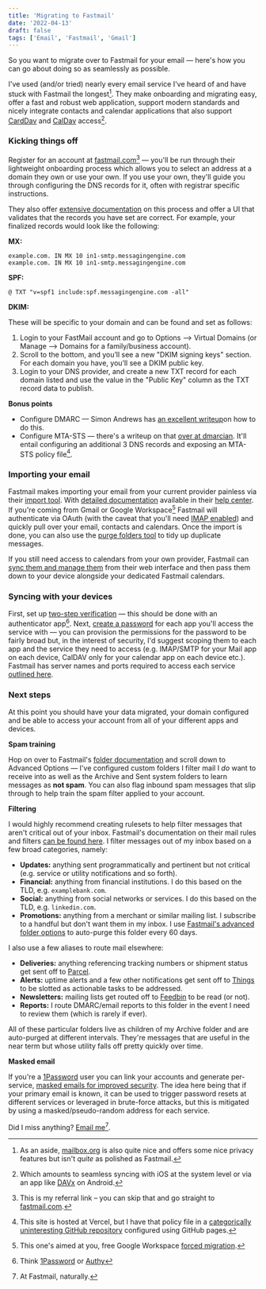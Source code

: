 ```yaml
---
title: 'Migrating to Fastmail'
date: '2022-04-13'
draft: false
tags: ['Email', 'Fastmail', 'Gmail']
---
```


So you want to migrate over to Fastmail for your email — here's how you can go about doing so as seamlessly as possible.<!-- excerpt -->

I've used (and/or tried) nearly every email service I've heard of and have stuck with Fastmail the longest[^1]. They make onboarding and migrating easy, offer a fast and robust web application, support modern standards and nicely integrate contacts and calendar applications that also support [CardDav](https://en.wikipedia.org/wiki/CardDAV) and [CalDav](https://en.wikipedia.org/wiki/CalDAV) access[^2].

### Kicking things off

Register for an account at [fastmail.com](https://ref.fm/u30190984)[^3] — you'll be run through their lightweight onboarding process which allows you to select an address at a domain they own or use your own. If you use your own, they'll guide you through configuring the DNS records for it, often with registrar specific instructions.

They also offer [extensive documentation](https://www.fastmail.com/help/domain_management_custom_dns.html) on this process and offer a UI that validates that the records you have set are correct. For example, your finalized records would look like the following:

**MX:**

```text
example.com. IN MX 10 in1-smtp.messagingengine.com
example.com. IN MX 10 in1-smtp.messagingengine.com
```

**SPF:**

```text
@ TXT "v=spf1 include:spf.messagingengine.com -all"
```

**DKIM:**

These will be specific to your domain and can be found and set as follows:

1. Login to your FastMail account and go to Options –> Virtual Domains (or Manage –> Domains for a family/business account).
2. Scroll to the bottom, and you’ll see a new "DKIM signing keys" section. For each domain you have, you’ll see a DKIM public key.
3. Login to your DNS provider, and create a new TXT record for each domain listed and use the value in the "Public Key" column as the TXT record data to publish.

**Bonus points**

- Configure DMARC — Simon Andrews has [an excellent writeup](https://simonandrews.ca/articles/how-to-set-up-spf-dkim-dmarc#dmarc)on how to do this.
- Configure MTA-STS — there's a writeup on that [over at dmarcian](https://dmarcian.com/mta-sts/). It'll entail configuring an additional 3 DNS records and exposing an MTA-STS policy file[^6].

### Importing your email

Fastmail makes importing your email from your current provider painless via their [import tool](https://www.fastmail.com/go/settings/setup). With [detailed documentation](https://www.fastmail.help/hc/en-us/articles/360058753594-Import-your-mail) available in their [help center](https://www.fastmail.help/hc). If you're coming from Gmail or Google Workspace[^4] Fastmail will authenticate via OAuth (with the caveat that you'll need [IMAP enabled](https://support.google.com/mail/answer/7126229?hl=en)) and quickly pull over your email, contacts and calendars. Once the import is done, you can also use the [purge folders tool](http://fastmail.com/go/cleanfolders) to tidy up duplicate messages.

If you still need access to calendars from your own provider, Fastmail can [sync them and manage them](https://www.fastmail.help/hc/en-us/articles/360058752754-How-to-synchronize-a-calendar) from their web interface and then pass them down to your device alongside your dedicated Fastmail calendars.

### Syncing with your devices

First, set up [two-step verification](https://www.fastmail.help/hc/en-us/articles/360058752374-Using-two-step-verification-2FA-) — this should be done with an authenticator app[^5]. Next, [create a password](https://www.fastmail.help/hc/en-us/articles/360058752854-App-passwords) for each app you'll access the service with — you can provision the permissions for the password to be fairly broad but, in the interest of security, I'd suggest scoping them to each app and the service they need to access (e.g. IMAP/SMTP for your Mail app on each device, CalDAV only for your calendar app on each device etc.). Fastmail has server names and ports required to access each service [outlined here](https://www.fastmail.help/hc/en-us/articles/1500000278342-Server-names-and-ports).

### Next steps

At this point you should have your data migrated, your domain configured and be able to access your account from all of your different apps and devices.

**Spam training**

Hop on over to Fastmail's [folder documentation](https://www.fastmail.help/hc/en-us/articles/1500000280301-Setting-up-and-using-folders) and scroll down to Advanced Options — I've configured custom folders I filter mail I _do_ want to receive into as well as the Archive and Sent system folders to learn messages as **not spam**. You can also flag inbound spam messages that slip through to help train the spam filter applied to your account.

**Filtering**

I would highly recommend creating rulesets to help filter messages that aren't critical out of your inbox. Fastmail's documentation on their mail rules and filters [can be found here](https://www.fastmail.help/hc/en-us/articles/1500000278122-Organizing-your-inbox#rules). I filter messages out of my inbox based on a few broad categories, namely:

- **Updates:** anything sent programmatically and pertinent but not critical (e.g. service or utility notifications and so forth).
- **Financial:** anything from financial institutions. I do this based on the TLD, e.g. `examplebank.com`.
- **Social:** anything from social networks or services. I do this based on the TLD, e.g. `linkedin.com`.
- **Promotions:** anything from a merchant or similar mailing list. I subscribe to a handful but don't want them in my inbox. I use [Fastmail's advanced folder options](https://www.fastmail.help/hc/en-us/articles/1500000280301-Setting-up-and-using-folders) to auto-purge this folder every 60 days.

I also use a few aliases to route mail elsewhere:

- **Deliveries:** anything referencing tracking numbers or shipment status get sent off to [Parcel](https://parcelapp.net).
- **Alerts:** uptime alerts and a few other notifications get sent off to [Things](https://culturedcode.com/things/) to be slotted as actionable tasks to be addressed.
- **Newsletters:** mailing lists get routed off to [Feedbin](https://feedbin.com) to be read (or not).
- **Reports:** I route DMARC/email reports to this folder in the event I need to review them (which is rarely if ever).

All of these particular folders live as children of my Archive folder and are auto-purged at different intervals. They're messages that are useful in the near term but whose utility falls off pretty quickly over time.

**Masked email**

If you're a [1Password](https://1password.com) user you can link your accounts and generate per-service, [masked emails for improved security](https://www.fastmail.help/hc/en-us/articles/4406536368911-Masked-Email). The idea here being that if your primary email is known, it can be used to trigger password resets at different services or leveraged in brute-force attacks, but this is mitigated by using a masked/pseudo-random address for each service.

Did I miss anything? [Email me](mailto:gauze_0_saps@icloud.com)[^7].

[^1]: As an aside, [mailbox.org](https://mailbox.org) is also quite nice and offers some nice privacy features but isn't _quite_ as polished as Fastmail.
[^2]: Which amounts to seamless syncing with iOS at the system level or via an app like [DAVx](https://play.google.com/store/apps/details?id=at.bitfire.davdroid&hl=en) on Android.
[^3]: This is my referral link – you can skip that and go straight to [fastmail.com](https://fastmail.com).
[^4]: This one's aimed at you, free Google Workspace [forced migration](https://www.theverge.com/2022/1/19/22891509/g-suite-legacy-free-google-apps-workspace-upgrade).
[^5]: Think [1Password](https://1password.com) or [Authy](https://authy.com)
[^6]: This site is hosted at Vercel, but I have that policy file in a [categorically uninteresting GitHub repository](https://github.com/cdransf/mta-sts) configured using GitHub pages.
[^7]: At Fastmail, naturally.
